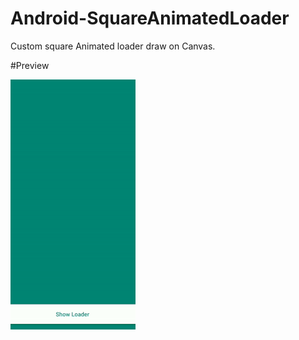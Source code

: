 # Android-SquareAnimatedLoader
Custom square Animated loader draw on Canvas.

#Preview

![](customLoader.gif)
